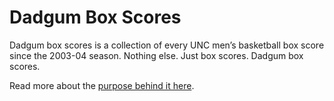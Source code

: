 
# Dadgum Box Scores 

Dadgum box scores is a collection of every UNC men’s basketball box score since the 2003-04 season. Nothing else. Just box scores. Dadgum box scores.

Read more about the [purpose behind it here](http://dadgumboxscores.com/purpose). 

